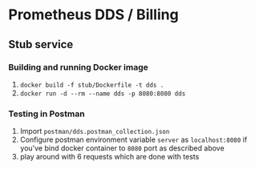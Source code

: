 # Prometheus DDS / Billing
## Stub service
### Building and running Docker image
1. `docker build -f stub/Dockerfile -t dds .`
2. `docker run -d --rm --name dds -p 8080:8080 dds`

### Testing in Postman
1. Import `postman/dds.postman_collection.json`
2. Configure postman environment variable `server` as `localhost:8080` if you've bind docker container to `8080` 
port as described above
3. play around with 6 requests which are done with tests